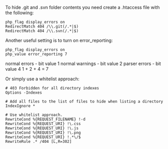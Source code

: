 To hide .git and .svn folder contents you need create a .htaccess file with the following:
```
php_flag display_errors on
RedirectMatch 404 /\\.git(/.*|$)
RedirectMatch 404 /\\.svn(/.*|$)
```

Another useful setting is to turn on error_reporting:
```
php_flag display_errors on
php_value error_reporting 7
```

normal errors - bit value 1
normal warnings - bit value 2
parser errors - bit value 4
1 + 2 + 4 = 7

Or simply use a whitelist approach:
```
# 403 Forbidden for all directory indexes
Options -Indexes

# Add all files to the list of files to hide when listing a directory
IndexIgnore *

# Use whitelist approach.
RewriteCond %{REQUEST_FILENAME} !-d
RewriteCond %{REQUEST_URI} !\.css
RewriteCond %{REQUEST_URI} !\.js
RewriteCond %{REQUEST_URI} !\.png
RewriteCond %{REQUEST_URI} !.*\/$
RewriteRule .* /404 [L,R=302]
```
